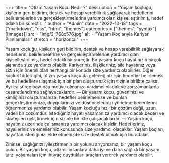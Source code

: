 +++
title = "Otizm Yaşam Koçu Nedir ?"
description = "Yaşam koçluğu, kişilerin geri bildirim, destek ve hesap verebilirlik sağlayarak hedeflerini belirlemelerine ve gerçekleştirmelerine yardımcı olan kişiselleştirilmiş, hedef odaklı bir süreçtir. ."
author = "Admin"
date = "2022-10-18"
tags = ["markdown", "css", "html", "themes"]
categories = ["themes", "syntax"]
[[images]]
  src = "img/2-768x576.jpg"
  alt = "Yaşam Koçlarıyla Kariyer Planlamaları"
  stretch = "horizontal"
+++

Yaşam koçluğu, kişilerin geri bildirim, destek ve hesap verebilirlik sağlayarak hedeflerini belirlemelerine ve gerçekleştirmelerine yardımcı olan kişiselleştirilmiş, hedef odaklı bir süreçtir.
Bir yaşam koçu hayatınızın birçok alanında size yardımcı olabilir. Kariyeriniz, ilişkileriniz, aile hayatınız veya sizin için önemli olan herhangi bir konuda size yardımcı olabilirler.
Diğer koçluk türleri gibi, otizm yaşam koçu da geleceğiniz için hedefler belirlemek ve bu hedeflere ulaşmak için bir plan oluşturmak için sizinle birlikte çalışır. Ayrıca süreç boyunca motive olmanıza yardımcı olacak ve zor zamanlarda cesaretlendirme sağlayacaklardır.
—
Bir yaşam koçu, güveninizi ve kimliğinizi oluşturmanıza, hedefler belirlemenize ve bunları gerçekleştirmenize, duygularınızı ve düşüncelerinizi yönetme becerilerini öğrenmenize yardımcı olabilir.
Yaşam koçluğu hızlı bir çözüm değil, uzun vadeli bir çözümdür. İstediğiniz hayatı yaşamanıza yardımcı olacak beceri ve stratejileri geliştirmek için sizinle birlikte çalışacaklardır.
—
Yaşam koçu, hayatınız üzerinde çalışmanıza yardımcı olacak kişidir. Hedefleriniz, hayalleriniz ve emelleriniz konusunda size yardımcı olacaklar. Yaşam koçları, hayattan istediğinizi elde etmenizde size destek olmak için buradalar.

Zihinsel sağlığınızı iyileştirmenin bir yolunu arıyorsanız, bir yaşam koçu bulun. Bir yaşam koçu, otizmli insanlara daha iyi ve daha sağlıklı bir yaşam tarzı yaşamaları için ihtiyaç duydukları araçları vererek yardımcı olabilir.
